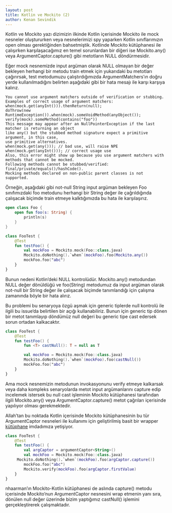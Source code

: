 ```yaml
---
layout: post
title: Kotlin ve Mockito (2)
author: Kenan Sevindik
---
```


Kotlin ve Mockito yazı dizimizin ilkinde Kotlin içerisinde Mockito ile mock nesneler oluştururken veya nesnelerimizi spy 
yaparken Kotlin sınıflarımızın open olması gerektiğinden bahsetmiştik. Kotlinde Mockito kütüphanesi ile çalışırken
karşılaşacağımız en temel sorunlardan bir diğeri ise Mockito.any() veya ArgumentCaptor.capture() gibi metotların NULL 
döndürmesidir.

Eğer mock nesnemizde input argüman olarak NULL olmayan bir değer bekleyen herhangi bir metodu train etmek için yukarıdaki 
bu metotları çağırırsak, test metodumuzu çalıştırdığımızda ArgumentMatchers’ın doğru yerde kullanılmadığını belirten 
aşağıdaki gibi bir hata mesajı ile karşı karşıya kalırız.

```error
You cannot use argument matchers outside of verification or stubbing.
Examples of correct usage of argument matchers:
when(mock.get(anyInt())).thenReturn(null);
doThrow(new RuntimeException()).when(mock).someVoidMethod(anyObject());
verify(mock).someMethod(contains("foo"))
This message may appear after an NullPointerException if the last matcher is returning an object
like any() but the stubbed method signature expect a primitive argument, in this case,
use primitive alternatives.
when(mock.get(any())); // bad use, will raise NPE
when(mock.get(anyInt())); // correct usage use
Also, this error might show up because you use argument matchers with methods that cannot be mocked.
Following methods cannot be stubbed/verified: final/private/equals()/hashCode().
Mocking methods declared on non-public parent classes is not supported.
```

Örneğin, aşağıdaki gibi not-null String input argüman bekleyen Foo sınıfımızdaki foo metodunu herhangi bir String değer 
ile çağrıldığında çalışacak biçimde train etmeye kalktığımızda bu hata ile karşılaşırız.

```kotlin
open class Foo {
    open fun foo(s: String) {
        println(s)
    }
}

class FooTest {
    @Test
    fun testFoo() {
        val mockFoo = Mockito.mock(Foo::class.java)
        Mockito.doNothing().`when`(mockFoo).foo(Mockito.any())
        mockFoo.foo("abc")
    }
}
```

Bunun nedeni Kotlin’deki NULL kontrolüdür. Mockito.any() metodundan NULL değer dönüldüğü ve foo(String) metodumuz da 
input argüman olarak not-null bir String değer ile çalışacak biçimde tanımlandığı için çalışma zamanında böyle bir hata 
alırız.

Bu problemi bu senaryoya özgü aşmak için generic tiplerde null kontrolü ile ilgili bu issue‘da belirtilen bir açığı 
kullanabiliriz. Bunun için generic tip dönen bir metot tanımlayıp döndümüz null değeri bu generic tipe cast edersek sorun 
ortadan kalkacaktır.

```kotlin
class FooTest {
    @Test
    fun testFoo() {
        fun <T> castNull(): T = null as T

        val mockFoo = Mockito.mock(Foo::class.java)
        Mockito.doNothing().`when`(mockFoo).foo(castNull())
        mockFoo.foo("abc")
    }
}
```

Ama mock nesnemizin metodunun invokasyonunu verify etmeye kalkarsak veya daha kompleks senaryolarda metot input 
argümanlarını capture edip incelemek istersek bu null cast işleminin Mockito kütüphanesi tarafından ilgili Mockito.any() 
veya ArgumentCaptor.capture() metot çağrıları içerisinde yapılıyor olması gerekmektedir.

Allah’tan bu noktada Kotlin içerisinde Mockito kütüphanesinin bu tür ArgumentCaptor nesneleri ile kullanımı için 
geliştirilmiş basit bir wrapper [kütüphane](https://github.com/nhaarman/mockito-kotlin) imdadımıza yetişiyor.

```kotlin
class FooTest {
    @Test
    fun testFoo() {
        val argCaptor = argumentCaptor<String>()
        val mockFoo = Mockito.mock(Foo::class.java)
     Mockito.doNothing().`when`(mockFoo).foo(argCaptor.capture())
        mockFoo.foo("abc")
        Mockito.verify(mockFoo).foo(argCaptor.firstValue)
    }
}
```

nhaarman’ın Mockito-Kotlin kütüphanesi de aslında capture() metodu içerisinde Mockito’nun ArgumentCaptor nesnesini wrap 
etmenin yanı sıra, dönülen null değer üzerinde bizim yaptığımız castNull() işlemini gerçekleştirerek çalışmaktadır.
